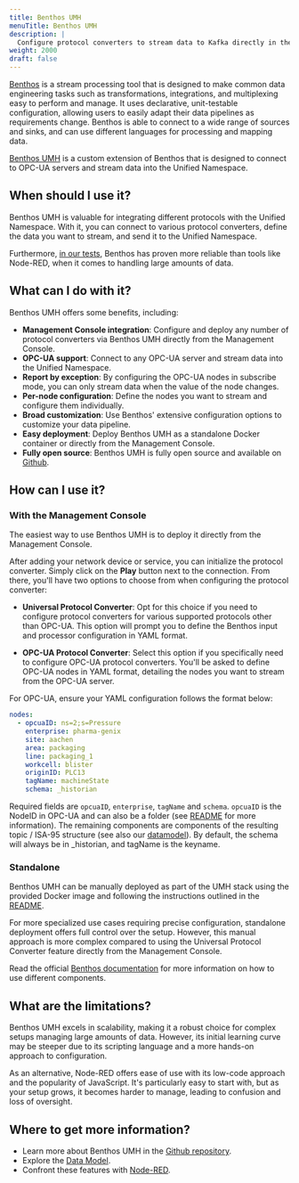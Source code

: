 ```yaml
---
title: Benthos UMH
menuTitle: Benthos UMH
description: |
  Configure protocol converters to stream data to Kafka directly in the Management Console.
weight: 2000
draft: false
---
```


[Benthos](https://www.benthos.dev/docs/about) is a stream processing tool that
is designed to make common data engineering tasks such as transformations,
integrations, and multiplexing easy to perform and manage. It uses declarative,
unit-testable configuration, allowing users to easily adapt their data
pipelines as requirements change. Benthos is able to connect to a wide range of
sources and sinks, and can use different languages for processing and mapping
data.

[Benthos UMH](/docs/features/connectivity/benthos-umh/) is a custom extension of
Benthos that is designed to connect to OPC-UA servers and stream data into the
Unified Namespace.

## When should I use it?

Benthos UMH is valuable for integrating different protocols with the Unified Namespace.
With it, you can connect to various protocol converters, define the data you want to
stream, and send it to the Unified Namespace.

Furthermore, [in our tests](https://learn.umh.app/blog/our-open-source-docker-container-to-connect-opc-ua-with-the-unified-namespace/#testing-existing-solutions),
Benthos has proven more reliable than tools like Node-RED, when it comes to
handling large amounts of data.

## What can I do with it?

Benthos UMH offers some benefits, including:

- **Management Console integration**: Configure and deploy any number of protocol converters via
  Benthos UMH directly from the Management Console.
- **OPC-UA support**: Connect to any OPC-UA server and stream data into the
  Unified Namespace.
- **Report by exception**: By configuring the OPC-UA nodes in subscribe mode,
  you can only stream data when the value of the node changes.
- **Per-node configuration**: Define the nodes you want to stream and configure
  them individually.
- **Broad customization**: Use Benthos' extensive configuration options to
  customize your data pipeline.
- **Easy deployment**: Deploy Benthos UMH as a standalone Docker container or
  directly from the Management Console.
- **Fully open source**: Benthos UMH is fully open source and available on
  [Github](https://github.com/united-manufacturing-hub/benthos-umh).

## How can I use it?

### With the Management Console

The easiest way to use Benthos UMH is to deploy it directly from the Management
Console.

After adding your network device or service, you can initialize the protocol
converter. Simply click on the **Play** button next to the connection. From
there, you'll have two options to choose from when configuring the
protocol converter:

- **Universal Protocol Converter**: Opt for this choice if you need to configure
  protocol converters for various supported protocols other than OPC-UA. This option
  will prompt you to define the Benthos input and processor configuration in YAML format.

- **OPC-UA Protocol Converter**: Select this option if you specifically need to configure
  OPC-UA protocol converters. You'll be asked to define OPC-UA nodes in YAML format,
  detailing the nodes you want to stream from the OPC-UA server.

For OPC-UA, ensure your YAML configuration follows the format below:

```yaml
nodes:
  - opcuaID: ns=2;s=Pressure
    enterprise: pharma-genix
    site: aachen
    area: packaging
    line: packaging_1
    workcell: blister
    originID: PLC13
    tagName: machineState
    schema: _historian
```

Required fields are `opcuaID`, `enterprise`, `tagName` and `schema`. `opcuaID`
is the NodeID in OPC-UA and can also be a folder (see [README](https://github.com/united-manufacturing-hub/benthos-umh?tab=readme-ov-file#node-ids)
for more information). The remaining components are components of the resulting
topic / ISA-95 structure (see also our [datamodel](/docs/datamodel)). By default,
the schema will always be in \_historian, and tagName is the keyname.

### Standalone

Benthos UMH can be manually deployed as part of the UMH stack using the provided Docker
image and following the instructions outlined in the [README](https://github.com/united-manufacturing-hub/benthos-umh?tab=readme-ov-file#with-the-united-manufacturing-hub-kubernetes--kafka).

For more specialized use cases requiring precise configuration, standalone deployment
offers full control over the setup. However, this manual approach is more complex
compared to using the Universal Protocol Converter feature directly from the
Management Console.

Read the official [Benthos documentation](https://www.benthos.dev/docs/components/about)
for more information on how to use different components.

## What are the limitations?

Benthos UMH excels in scalability, making it a robust choice for complex setups
managing large amounts of data. However, its initial learning curve may be steeper
due to its scripting language and a more hands-on approach to configuration.

As an alternative, Node-RED offers ease of use with its low-code approach and the
popularity of JavaScript. It's particularly easy to start with, but as your setup grows,
it becomes harder to manage, leading to confusion and loss of oversight.

## Where to get more information?

- Learn more about Benthos UMH in the [Github repository](https://github.com/united-manufacturing-hub/benthos-umh).
- Explore the [Data Model](/docs/datamodel).
- Confront these features with [Node-RED](/docs/features/connectivity/node-red/).
